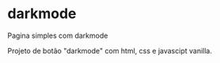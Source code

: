 # darkmode
Pagina simples com darkmode 

Projeto de botão "darkmode" com html, css e javascipt vanilla.
